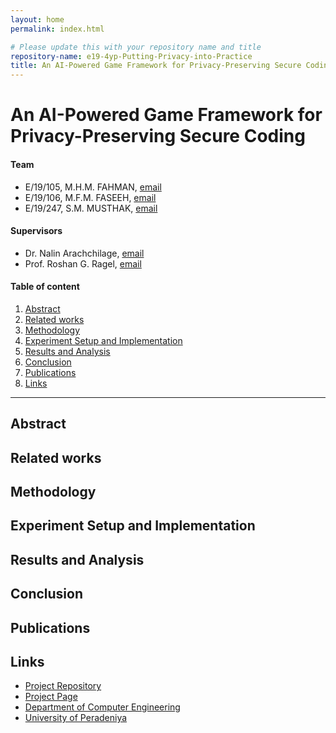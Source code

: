 ```yaml
---
layout: home
permalink: index.html

# Please update this with your repository name and title
repository-name: e19-4yp-Putting-Privacy-into-Practice
title: An AI-Powered Game Framework for Privacy-Preserving Secure Coding
---
```


[comment]: # "This is the standard layout for the project, but you can clean this and use your own template"

# An AI-Powered Game Framework for Privacy-Preserving Secure Coding

#### Team

- E/19/105, M.H.M. FAHMAN, [email](mailto:e19105@eng.pdn.ac.lk)
- E/19/106, M.F.M. FASEEH, [email](mailto:e19106@eng.pdn.ac.lk)
- E/19/247, S.M. MUSTHAK, [email](mailto:e19247@eng.pdn.ac.lk)

#### Supervisors

- Dr. Nalin Arachchilage, [email](mailto:nalin.arachchilage@rmit.edu.au)
- Prof. Roshan G. Ragel, [email](mailto:roshanr@eng.pdn.ac.lk)

#### Table of content

1. [Abstract](#abstract)
2. [Related works](#related-works)
3. [Methodology](#methodology)
4. [Experiment Setup and Implementation](#experiment-setup-and-implementation)
5. [Results and Analysis](#results-and-analysis)
6. [Conclusion](#conclusion)
7. [Publications](#publications)
8. [Links](#links)

---

<!-- 
DELETE THIS SAMPLE before publishing to GitHub Pages !!!
This is a sample image, to show how to add images to your page. To learn more options, please refer [this](https://projects.ce.pdn.ac.lk/docs/faq/how-to-add-an-image/)
![Sample Image](./images/sample.png) 
-->


## Abstract

## Related works

## Methodology

## Experiment Setup and Implementation

## Results and Analysis

## Conclusion

## Publications
[//]: # "Note: Uncomment each once you uploaded the files to the repository"

<!-- 1. [Semester 7 report](./) -->
<!-- 2. [Semester 7 slides](./) -->
<!-- 3. [Semester 8 report](./) -->
<!-- 4. [Semester 8 slides](./) -->
<!-- 5. Author 1, Author 2 and Author 3 "Research paper title" (2021). [PDF](./). -->


## Links

[//]: # ( NOTE: EDIT THIS LINKS WITH YOUR REPO DETAILS )

- [Project Repository](https://github.com/cepdnaclk/e19-4yp-Putting-Privacy-into-Practice)
- [Project Page](https://cepdnaclk.github.io/e19-4yp-Putting-Privacy-into-Practice)
- [Department of Computer Engineering](http://www.ce.pdn.ac.lk/)
- [University of Peradeniya](https://eng.pdn.ac.lk/)

[//]: # "Please refer this to learn more about Markdown syntax"
[//]: # "https://github.com/adam-p/markdown-here/wiki/Markdown-Cheatsheet"
